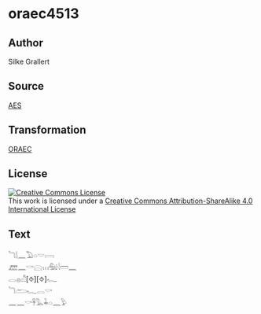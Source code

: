 # oraec4513

## Author

Silke Grallert

## Source

[AES](https://github.com/simondschweitzer/aes)

## Transformation

[ORAEC](https://oraec.github.io/)

## License

<a rel="license" href="http://creativecommons.org/licenses/by-sa/4.0/"><img alt="Creative Commons License" style="border-width:0" src="https://i.creativecommons.org/l/by-sa/4.0/88x31.png" /></a><br />This work is licensed under a <a rel="license" href="http://creativecommons.org/licenses/by-sa/4.0/">Creative Commons Attribution-ShareAlike 4.0 International License</a>

## Text

𓆓𓌃𓈖𓅐𓏏𓎟𓇯<br>
𓊏𓈖𓎡𓈍𓏥𓅕𓇋𓏠𓈖<br>
𓂋𓐍𓀯[⯑][⯑]𓆑<br>
𓆓𓂧𓆑𓂋𓎡<br>
𓈖𓈖𓎡𓋹𓅓𓇓𓏏𓈖𓅱<br>
